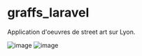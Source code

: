 # graffs_laravel
Application d'oeuvres de street art sur Lyon.


![image](/img/lsg1.png)
![image](/img/aaa.png)
